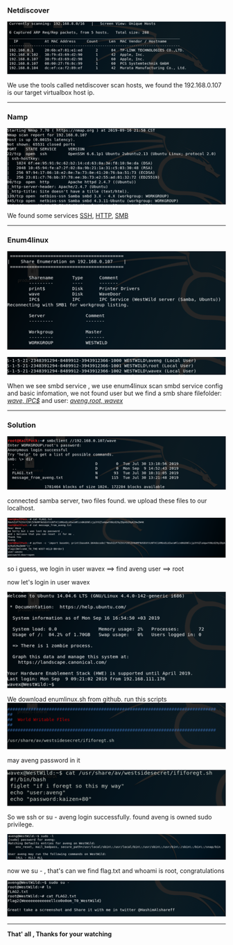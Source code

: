 

### **Netdiscover**

![discover](images/westwild/discover.png)

We use the tools called netdiscover scan hosts, we found the 192.168.0.107 is our target virtualbox host ip.

------

### **Namp**

![nmap](images/westwild/nmap.png)


We found some services <u>SSH</u>, <u>HTTP</u>, <u>SMB</u>

------

### Enum4linux


![enuml4inux](images/westwild/enuml4inux.png)

![user](images/westwild/user.png)

When we see smbd service , we use enum4linux scan smbd service config and basic infomation, we not found user but we find a smb share filefolder: <u>*wave, IPC$*</u> and user: <u>*aveng,root, wavex*</u>

------

### Solution

![samba](images/westwild/samba.png)


connected samba server, two files found. we upload these files to our localhost.

![flag1](images/westwild/flag1.png)


so i guess, we login in user wavex ==> find aveng user ==> root

now let's login in user wavex

![ssh](images/westwild/ssh.png)

We download enumlinux.sh from github. run this scripts
![ififoregt](images/westwild/ififoregt.png)


may aveng password in it

![cat_ififoregt](images/westwild/cat_ififoregt.png)

So we ssh or su - aveng login successfully. found aveng is owned sudo privilege.

![sudo](images/westwild/sudo.png)

now we su - , that's can we find flag.txt and whoami is root, congratulations

![flag2](images/westwild/flag2.png)

------

**That' all , Thanks for your watching**
